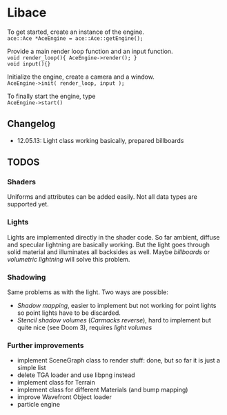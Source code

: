 Libace
======

To get started, create an instance of the engine.    
`ace::Ace *AceEngine = ace::Ace::getEngine();`

Provide a main render loop function and an input function.    
`void render_loop(){ AceEngine->render(); }`   
`void input(){}`

Initialize the engine, create a camera and a window.   
`AceEngine->init( render_loop, input );`

To finally start the engine, type    
`AceEngine->start()`

Changelog
---------
- 12.05.13: Light class working basically, prepared billboards

TODOS
-----
### Shaders
Uniforms and attributes can be added easily. Not all data types are supported yet.

### Lights
Lights are implemented directly in the shader code. So far ambient, diffuse and specular lightning are basically
working. But the light goes through solid material and illuminates all backsides as well. 
Maybe *billboards* or *volumetric lightning* will solve this problem.

### Shadowing
Same problems as with the light. Two ways are possible:
- *Shadow mapping*, easier to implement but not working for point lights so point lights have to be discarded.
- *Stencil shadow volumes* (_Carmacks reverse_), hard to implement but quite nice (see Doom 3), requires
*light volumes*

### Further improvements
- implement SceneGraph class to render stuff: done, but so far it is just a simple list
- delete TGA loader and use libpng instead
- implement class for Terrain
- implement class for different Materials (and bump mapping)
- improve Wavefront Object loader
- particle engine

